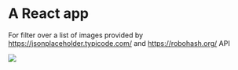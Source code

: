 # A React app 
For filter over a list of images provided by https://jsonplaceholder.typicode.com/ and https://robohash.org/ API

![](..master/img/provided-image)